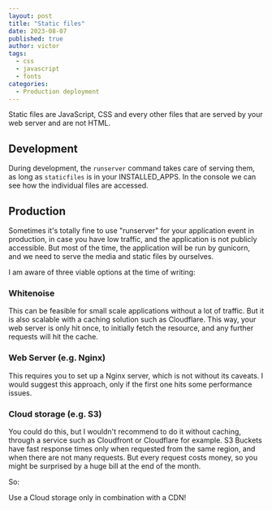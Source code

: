 ```yaml
---
layout: post
title: "Static files"
date: 2023-08-07
published: true
author: victor
tags:
  - css
  - javascript
  - fonts
categories:
  - Production deployment
---
```


Static files are JavaScript, CSS and every other files that are served by your web server and are not HTML.

## Development

During development, the `runserver` command takes care of serving them, as long as `staticfiles` is in your INSTALLED_APPS.
In the console we can see how the individual files are accessed.

## Production

Sometimes it's totally fine to use "runserver" for your application event in production, in case you have low traffic, and the application is not publicly accessible.
But most of the time, the application will be run by gunicorn, and we need to serve the media and static files by ourselves.

I am aware of three viable options at the time of writing:

### Whitenoise

This can be feasible for small scale applications without a lot of traffic. But it is also scalable with a caching solution such as Cloudflare. This way, your web server is only hit once, to initially fetch the resource, and any further requests will hit the cache.

### Web Server (e.g. Nginx)

This requires you to set up a Nginx server, which is not without its caveats.
I would suggest this approach, only if the first one hits some performance issues.

### Cloud storage (e.g. S3)

You could do this, but I wouldn't recommend to do it without caching, through a service such as Cloudfront or Cloudflare for example.
S3 Buckets have fast response times only when requested from the same region, and when there are not many requests.
But every request costs money, so you might be surprised by a huge bill at the end of the month.

So:

Use a Cloud storage only in combination with a CDN!
